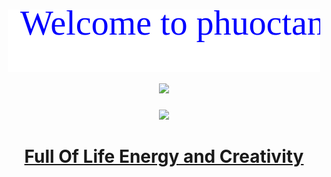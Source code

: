 <h1 align="center">
   <a><img src="https://github.com/phuoctan4141/phuoctan4141/blob/main/headcolor.svg"/></a>
   <a><img src="https://media.giphy.com/media/hvRJCLFzcasrR4ia7z/giphy.gif" width="28"/></a>
</h1>

<p align="center">
  <a href="https://www.facebook.com/phuoctan4141/">
    <img src="http://github-readme-streak-stats.herokuapp.com?user=phuoctan4141&theme=blueberry_duo&hide_border=true&date_format=M%20j%5B%2C%20Y%5D"/>
    <h1 align="center">Full Of Life Energy and Creativity</h1>
  </a>
</p>
